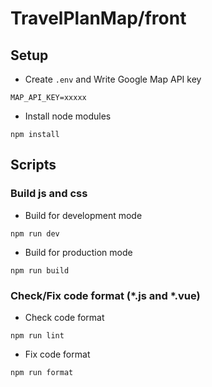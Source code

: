 # TravelPlanMap/front

## Setup
* Create `.env` and Write Google Map API key
```
MAP_API_KEY=xxxxx
```

* Install node modules
```
npm install
```

## Scripts
### Build js and css
* Build for development mode
```
npm run dev
```
* Build for production mode
```
npm run build
```

### Check/Fix code format (*.js and *.vue)
* Check code format
```
npm run lint
```
* Fix code format
```
npm run format
```

